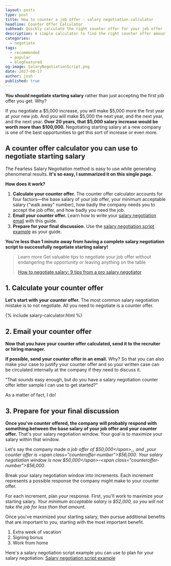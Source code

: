 ```yaml
---
layout: posts
type: post
title: How to counter a job offer - salary negotiation calculator
headline: Counter Offer Calculator
subhead: Quickly calculate the right counter offer for your job offer
description: A simple calculator to find the right counter offer amount for your job offer
categories:
  - negotiate
tags:
  - recommended
  - popular
  - blogFeatured
og-image: SalaryNegotiationScript.png
date: 2017-08-17
author: josh
published: true
---
```

**You should negotiate starting salary** rather than just accepting the first job offer you get. Why?

If you negotiate a $5,000 increase, you will make $5,000 more the first year at your new job. And you will make $5,000 the next year, and the next year, and the next year. **Over 20 years, that $5,000 salary increase would be worth more than $100,000.** Negotiating starting salary at a new company is one of the best opportunities to get this sort of increase or even more.

## A counter offer calculator you can use to negotiate starting salary

The Fearless Salary Negotiation method is easy to use while generating phenomenal results. **It's so easy, I summarized it on this single page.**

**How does it work?**

1.  **Calculate your counter offer.** The counter offer calculator accounts for four factors—the base salary of your job offer, your minimum acceptable salary ("walk away" number), how badly the company needs you to accept the job offer, and how badly you need the job.
2.  **Email your counter offer.** Learn how to write your [salary negotiation email](/salary-negotiation-email-sample/) with this guide.
3.  **Prepare for your final discussion.** Use the [salary negotiation script example](/salary-negotiation-script-example/) as your guide.

**You're less than 1 minute away from having a complete salary negotiation script to successfully negotiate starting salary!**
	
<blockquote class="ico link-callout">
  <p><span>Learn more</span> Get valuable tips to negotiate your job offer without endangering the opportunity or leaving anything on the table</p>
  <p><a href="/salary-negotiation-guide/">How to negotiate salary: 9 tips from a pro salary negotiator <i class="fas fa-angle-double-right"></i></a></p>
</blockquote>

## 1. Calculate your counter offer

**Let's start with your counter offer.** The most common salary negotiation mistake is to not negotiate. All you need to negotiate is a counter offer.

{% include salary-calculator.html %}

## 2. Email your counter offer

**Now that you have your counter offer calculated, send it to the recruiter or hiring manager.**

**If possible, send your counter offer in an email.** Why? So that you can also make your case to justify your counter offer and so your written case can be circulated internally at the company if they need to discuss it.

“That _sounds_ easy enough, but do you have a salary negotiation counter offer letter sample I can use to get started?”

As a matter of fact, I do!

## 3. Prepare for your final discussion

**Once you've counter offered, the company will probably respond with something between the base salary of your job offer and your counter offer.** That's your salary negotiation window. Your goal is to maximize your salary within that window.

Let's say the company made _a job offer of <span class="original-offer">$50,000</span>_, and _your counter offer is <span class="counteroffer-number">$56,000</span>_. _Your salary negotiation window is now <span class="original-offer">$50,000</span>–<span class="counteroffer-number">$56,000</span>_.

Break your salary negotiation window into increments. Each increment represents a possible response the company might make to your counter offer.

For each increment, plan _your_ response. First, you'll work to maximize your starting salary. _Your minimum acceptable salary is <span class="minimum-acceptable">$52,000</span>, so you will not take the job for less than that amount._

Once you've maximized your starting salary, then pursue additional benefits that are important to you, starting with the most important benefit.

1.  Extra week of vacation
2.  Signing bonus
3.  Work from home

Here's a salary negotiation script example you can use to plan for your salary negotiation: [Salary negotiation script example](/salary-negotiation-script-example/)